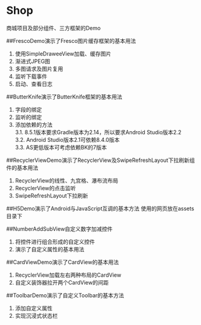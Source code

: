 # Shop
商城项目及部分组件、三方框架的Demo    
    
##FrescoDemo演示了Fresco图片缓存框架的基本用法
1. 使用SimpleDraweeView加载、缓存图片
2. 渐进式JPEG图
3. 多图请求及图片复用
4. 监听下载事件
5. 启动、查看日志
    
##ButterKnife演示了ButterKnife框架的基本用法
1. 字段的绑定
2. 监听的绑定
3. 添加依赖的方法    
    3.1. 8.5.1版本要求Gradle版本为2.14，所以要求Android Studio版本2.2    
    3.2. Android Studio版本2.1可依赖8.4.0版本    
    3.3. AS更低版本可考虑依赖BK的7版本    
    
##RecyclerViewDemo演示了RecyclerView及SwipeRefreshLayout下拉刷新组件的基本用法
1. RecyclerView的线性、九宫格、瀑布流布局
2. RecyclerView的点击监听
3. SwipeRefreshLayout下拉刷新
    
##H5Demo演示了Android与JavaScript互调的基本方法
使用的网页放在assets目录下    
    
##NumberAddSubView自定义数字加减控件
1. 将控件进行组合形成的自定义控件
2. 演示了自定义属性的基本用法    
    
##CardViewDemo演示了CardView的基本用法
1. RecyclerView加载左右两种布局的CardView
2. 自定义装饰器拉开两个CardView的间距    
    
##ToolbarDemo演示了自定义Toolbar的基本方法
1. 添加自定义属性
2. 实现沉浸式状态栏    
    